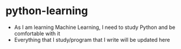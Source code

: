 # python-learning
- As I am learning Machine Learning, I need to study Python and be comfortable with it
- Everything that I study/program that I write will be updated here
